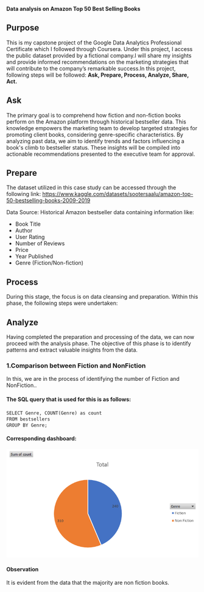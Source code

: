 
**Data analysis on Amazon Top 50 Best Selling Books**


## Purpose

This is my capstone project of the Google Data Analytics Professional Certificate which I followed through Coursera. Under this project, I access the public dataset provided by a fictional company.I will share my insights and provide informed recommendations on the marketing strategies that will contribute to the company’s remarkable success.In this project, following steps will be followed: **Ask, Prepare, Process, Analyze, Share, Act.**

## Ask

The primary goal is to comprehend how fiction and non-fiction books perform on the Amazon platform through historical bestseller data. This knowledge empowers the marketing team to develop targeted strategies for promoting client books, considering genre-specific characteristics. By analyzing past data, we aim to identify trends and factors influencing a book's climb to bestseller status. These insights will be compiled into actionable recommendations presented to the executive team for approval.


## Prepare

The dataset utilized in this case study can be accessed through the following link: https://www.kaggle.com/datasets/sootersaalu/amazon-top-50-bestselling-books-2009-2019 

Data Source: Historical Amazon bestseller data containing information like:



*   Book Title
*   Author
*   User Rating
*   Number of Reviews
*   Price
*   Year Published
*   Genre (Fiction/Non-fiction)

## Process

During this stage, the focus is on data cleansing and preparation. Within this phase, the following steps were undertaken:

## Analyze

Having completed the preparation and processing of the data, we can now proceed with the analysis phase. The objective of this phase is to identify patterns and extract valuable insights from the data.


### **1.Comparison between Fiction and NonFiction**

In this, we are in the process of identifying the number of Fiction and NonFiction.. 


#### The SQL query that is used for this is as follows:


```
SELECT Genre, COUNT(Genre) as count
FROM bestsellers
GROUP BY Genre;
```



#### Corresponding dashboard:
![Chart](https://github.com/ChilupuriArchana/Portfolio/blob/main/CaseStudies/Amazon_Top_50_Best_Selling_Books/images/1.png?raw=true)

#### Observation

It is evident from the data that the majority are non fiction books.
